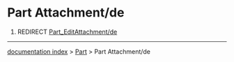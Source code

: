 # Part Attachment/de
1.  REDIRECT [Part\_EditAttachment/de](Part_EditAttachment/de.md)

---
[documentation index](../README.md) > [Part](Part_Workbench.md) > Part Attachment/de
